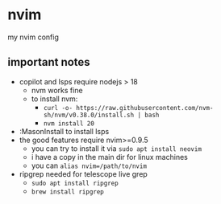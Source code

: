 # nvim
my nvim config

## important notes
- copilot and lsps require nodejs > 18
    - nvm works fine
    - to install nvm:
        - `curl -o- https://raw.githubusercontent.com/nvm-sh/nvm/v0.38.0/install.sh | bash`
        - `nvm install 20`
- :MasonInstall <lsp> to install lsps
- the good features require nvim>=0.9.5
    - you can try to install it via `sudo apt install neovim`
    - i have a copy in the main dir for linux machines
    - you can `alias nvim=/path/to/nvim` 
- ripgrep needed for telescope live grep
    - `sudo apt install ripgrep`
    - `brew install ripgrep`
